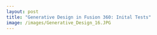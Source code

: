 ```yaml
---
layout: post
title: "Generative Design in Fusion 360: Inital Tests"
image: /images/Generative_Design_16.JPG
---
```

